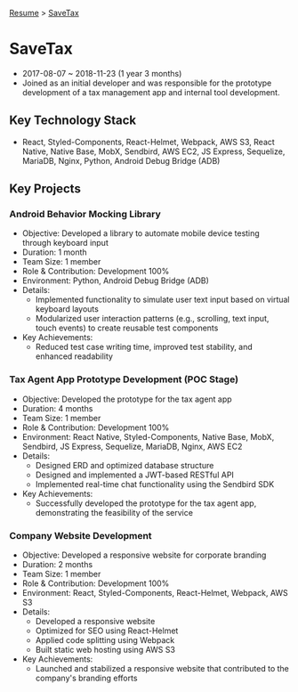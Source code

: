[Resume](../README.md) &gt; [SaveTax](./2_savetax.md)

# SaveTax

- 2017-08-07 ~ 2018-11-23 (1 year 3 months)
- Joined as an initial developer and was responsible for the prototype development of a tax management app and internal tool development.

## Key Technology Stack

- React, Styled-Components, React-Helmet, Webpack, AWS S3, React Native, Native Base, MobX, Sendbird, AWS EC2, JS Express, Sequelize, MariaDB, Nginx, Python, Android Debug Bridge (ADB)

## Key Projects

### Android Behavior Mocking Library

- Objective: Developed a library to automate mobile device testing through keyboard input
- Duration: 1 month
- Team Size: 1 member
- Role & Contribution: Development 100%
- Environment: Python, Android Debug Bridge (ADB)
- Details:
  - Implemented functionality to simulate user text input based on virtual keyboard layouts
  - Modularized user interaction patterns (e.g., scrolling, text input, touch events) to create reusable test components
- Key Achievements:
  - Reduced test case writing time, improved test stability, and enhanced readability

### Tax Agent App Prototype Development (POC Stage)

- Objective: Developed the prototype for the tax agent app
- Duration: 4 months
- Team Size: 1 member
- Role & Contribution: Development 100%
- Environment: React Native, Styled-Components, Native Base, MobX, Sendbird, JS Express, Sequelize, MariaDB, Nginx, AWS EC2
- Details:
  - Designed ERD and optimized database structure
  - Designed and implemented a JWT-based RESTful API
  - Implemented real-time chat functionality using the Sendbird SDK
- Key Achievements:
  - Successfully developed the prototype for the tax agent app, demonstrating the feasibility of the service

### Company Website Development

- Objective: Developed a responsive website for corporate branding
- Duration: 2 months
- Team Size: 1 member
- Role & Contribution: Development 100%
- Environment: React, Styled-Components, React-Helmet, Webpack, AWS S3
- Details:
  - Developed a responsive website
  - Optimized for SEO using React-Helmet
  - Applied code splitting using Webpack
  - Built static web hosting using AWS S3
- Key Achievements:
  - Launched and stabilized a responsive website that contributed to the company's branding efforts

